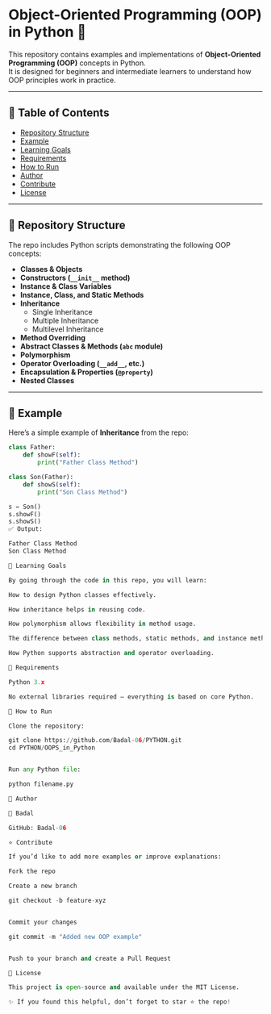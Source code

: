 # Object-Oriented Programming (OOP) in Python 🚀

This repository contains examples and implementations of **Object-Oriented Programming (OOP)** concepts in Python.  
It is designed for beginners and intermediate learners to understand how OOP principles work in practice.

---

## 📑 Table of Contents
- [Repository Structure](#-repository-structure)
- [Example](#-example)
- [Learning Goals](#-learning-goals)
- [Requirements](#-requirements)
- [How to Run](#-how-to-run)
- [Author](#-author)
- [Contribute](#-contribute)
- [License](#-license)

---

## 📂 Repository Structure

The repo includes Python scripts demonstrating the following OOP concepts:

- **Classes & Objects**
- **Constructors (`__init__` method)**
- **Instance & Class Variables**
- **Instance, Class, and Static Methods**
- **Inheritance**
  - Single Inheritance  
  - Multiple Inheritance  
  - Multilevel Inheritance  
- **Method Overriding**
- **Abstract Classes & Methods (`abc` module)**
- **Polymorphism**
- **Operator Overloading (`__add__`, etc.)**
- **Encapsulation & Properties (`@property`)**
- **Nested Classes**

---

## 📝 Example

Here’s a simple example of **Inheritance** from the repo:

```python
class Father:
    def showF(self):
        print("Father Class Method")

class Son(Father):
    def showS(self):
        print("Son Class Method")

s = Son()
s.showF()
s.showS()
✅ Output:

Father Class Method
Son Class Method

🎯 Learning Goals

By going through the code in this repo, you will learn:

How to design Python classes effectively.

How inheritance helps in reusing code.

How polymorphism allows flexibility in method usage.

The difference between class methods, static methods, and instance methods.

How Python supports abstraction and operator overloading.

📖 Requirements

Python 3.x

No external libraries required – everything is based on core Python.

🚀 How to Run

Clone the repository:

git clone https://github.com/Badal-06/PYTHON.git
cd PYTHON/OOPS_in_Python


Run any Python file:

python filename.py

📌 Author

👤 Badal

GitHub: Badal-06

⭐ Contribute

If you’d like to add more examples or improve explanations:

Fork the repo

Create a new branch

git checkout -b feature-xyz


Commit your changes

git commit -m "Added new OOP example"


Push to your branch and create a Pull Request

📌 License

This project is open-source and available under the MIT License.

✨ If you found this helpful, don’t forget to star ⭐ the repo!